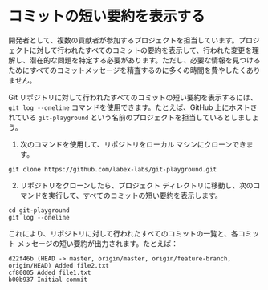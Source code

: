 # コミットの短い要約を表示する

開発者として、複数の貢献者が参加するプロジェクトを担当しています。プロジェクトに対して行われたすべてのコミットの要約を表示して、行われた変更を理解し、潜在的な問題を特定する必要があります。ただし、必要な情報を見つけるためにすべてのコミットメッセージを精査するのに多くの時間を費やしたくありません。

Git リポジトリに対して行われたすべてのコミットの短い要約を表示するには、`git log --oneline` コマンドを使用できます。たとえば、GitHub 上にホストされている `git-playground` という名前のプロジェクトを担当しているとしましょう。

1. 次のコマンドを使用して、リポジトリをローカル マシンにクローンできます。

```shell
git clone https://github.com/labex-labs/git-playground.git
```

2. リポジトリをクローンしたら、プロジェクト ディレクトリに移動し、次のコマンドを実行して、すべてのコミットの短い要約を表示します。

```shell
cd git-playground
git log --oneline
```

これにより、リポジトリに対して行われたすべてのコミットの一覧と、各コミット メッセージの短い要約が出力されます。たとえば：

```shell
d22f46b (HEAD -> master, origin/master, origin/feature-branch, origin/HEAD) Added file2.txt
cf80005 Added file1.txt
b00b937 Initial commit
```
